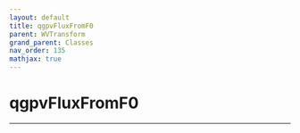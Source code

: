 ```yaml
---
layout: default
title: qgpvFluxFromF0
parent: WVTransform
grand_parent: Classes
nav_order: 135
mathjax: true
---
```


#  qgpvFluxFromF0




---

